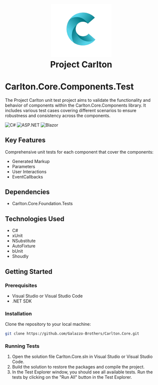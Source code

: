 ﻿<h1 align="center">
    <img src="../Carlton.Core.Components/wwwroot/images/CarltonLogo.png" alt="Carlton Logo" width="200" />
</br>
    Project Carlton
</br>

# Carlton.Core.Components.Test 

The Project Carlton unit test project aims to validate the functionality and behavior of components within the Carlton.Core.Components library. It includes various test cases covering different scenarios to ensure robustness and consistency across the components.

![C#](https://img.shields.io/badge/language-C%23-blue)
![ASP.NET](https://img.shields.io/badge/ASP.NET-blue)
![Blazor](https://img.shields.io/badge/Blazor-blue)

## Key Features

Comprehensive unit tests for each component that cover the components:
* Generated Markup
* Parameters
* User Interactions
* EventCallbacks

## Dependencies

* Carlton.Core.Foundation.Tests


## Technologies Used

* C#
* xUnit
* NSubstitute
* AutoFixture
* bUnit
* Shoudly

## Getting Started

### Prerequisites

* Visual Studio or Visual Studio Code
* .NET SDK

### Installation

Clone the repository to your local machine:

```bash
git clone https://github.com/Galazzo-Brothers/Carlton.Core.git
```

### Running Tests
1. Open the solution file Carlton.Core.sln in Visual Studio or Visual Studio Code.
2. Build the solution to restore the packages and compile the project.
3. In the Test Explorer window, you should see all available tests.
Run the tests by clicking on the "Run All" button in the Test Explorer.


